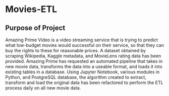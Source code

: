 # Movies-ETL

## Purpose of Project
Amazing Prime Video is a video streaming service that is trying to predict what low-budget movies would successful on their service, so that they can buy the rights to these for reasonable prices.  A dataset obtained by scraping Wikipedia, Kaggle metadata, and MovieLens rating data has been provided.  Amazing Prime has requested an automated pipeline that takes in new movie data, transforms the data into a useable format, and loads it into existing tables in a database.  Using Jupyter Notebook, various modules in Python, and PostgreSQL database, the algorithm created to extract, transform and load the original data has been refactored to perform the ETL process daily on all new movie data.  
